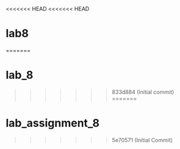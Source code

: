 <<<<<<< HEAD
<<<<<<< HEAD
# lab8
=======
# lab_8
>>>>>>> 833d884 (Initial commit)
=======
# lab_assignment_8
>>>>>>> 5e70571 (Initial Commit)
